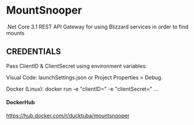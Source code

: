 # MountSnooper
.Net Core 3.1 REST API Gateway for using Blizzard services in order to find mounts

## CREDENTIALS

Pass ClientID & ClientSecret using environment variables:

Visual Code: launchSettings.json or Project Properties > Debug.

Docker (Linux): docker run -e "clientID=" -e "clientSecret=" ... 

#### DockerHub
https://hub.docker.com/r/ducktuba/mountsnooper
